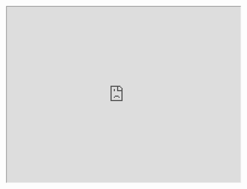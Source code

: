 <iframe src="https://drive.google.com/file/d/1pFmE5aPwklEusB6pweYyoQOVWVGYCRr7/preview" width="640" height="480" allow="autoplay"></iframe>